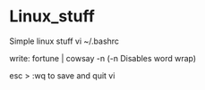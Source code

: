 # Linux_stuff
Simple linux stuff
vi ~/.bashrc

write: fortune | cowsay -n 
(-n Disables word wrap)

esc > :wq to save and quit vi
